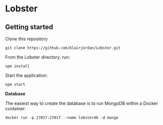 
# Lobster

## Getting started
 
Clone this repository

    git clone https://github.com/blairjordan/Lobster.git

From the Lobster directory, run:

    npm install
    
Start the application:      
    
    npm start

**Database**

The easiest way to create the database is to run MongoDB within a Docker container:

    docker run -p 27017:27017 --name lobsterdb -d mongo


